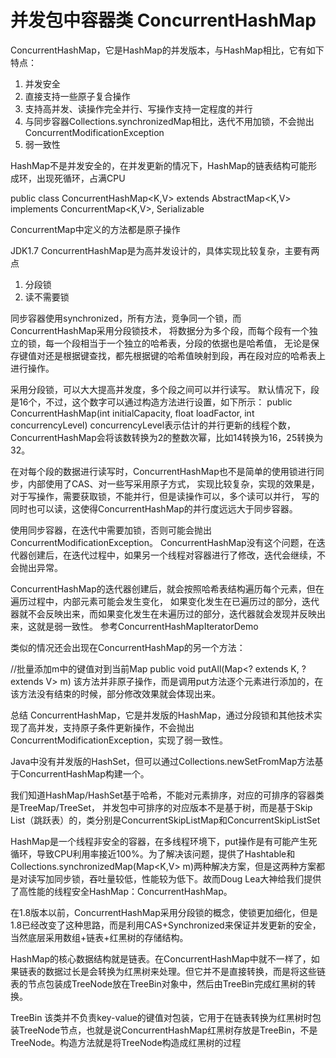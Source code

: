 # 并发包中容器类	ConcurrentHashMap

ConcurrentHashMap，它是HashMap的并发版本，与HashMap相比，它有如下特点：
1. 并发安全
2. 直接支持一些原子复合操作
3. 支持高并发、读操作完全并行、写操作支持一定程度的并行
4. 与同步容器Collections.synchronizedMap相比，迭代不用加锁，不会抛出ConcurrentModificationException
5. 弱一致性

HashMap不是并发安全的，在并发更新的情况下，HashMap的链表结构可能形成环，出现死循环，占满CPU

public class ConcurrentHashMap<K,V> extends AbstractMap<K,V> implements ConcurrentMap<K,V>, Serializable

ConcurrentMap中定义的方法都是原子操作

JDK1.7 ConcurrentHashMap是为高并发设计的，具体实现比较复杂，主要有两点
1. 分段锁
2. 读不需要锁

同步容器使用synchronized，所有方法，竞争同一个锁，而ConcurrentHashMap采用分段锁技术，
将数据分为多个段，而每个段有一个独立的锁，每一个段相当于一个独立的哈希表，分段的依据也是哈希值，
无论是保存键值对还是根据键查找，都先根据键的哈希值映射到段，再在段对应的哈希表上进行操作。

采用分段锁，可以大大提高并发度，多个段之间可以并行读写。
默认情况下，段是16个，不过，这个数字可以通过构造方法进行设置，如下所示：
public ConcurrentHashMap(int initialCapacity, float loadFactor, int concurrencyLevel)
concurrencyLevel表示估计的并行更新的线程个数，ConcurrentHashMap会将该数转换为2的整数次幂，比如14转换为16，25转换为32。

在对每个段的数据进行读写时，ConcurrentHashMap也不是简单的使用锁进行同步，内部使用了CAS、对一些写采用原子方式，
实现比较复杂，实现的效果是，对于写操作，需要获取锁，不能并行，但是读操作可以，多个读可以并行，
写的同时也可以读，这使得ConcurrentHashMap的并行度远远大于同步容器。

使用同步容器，在迭代中需要加锁，否则可能会抛出ConcurrentModificationException。
ConcurrentHashMap没有这个问题，在迭代器创建后，在迭代过程中，如果另一个线程对容器进行了修改，迭代会继续，不会抛出异常。

ConcurrentHashMap的迭代器创建后，就会按照哈希表结构遍历每个元素，但在遍历过程中，内部元素可能会发生变化，
如果变化发生在已遍历过的部分，迭代器就不会反映出来，而如果变化发生在未遍历过的部分，迭代器就会发现并反映出来，这就是弱一致性。
参考ConcurrentHashMapIteratorDemo

类似的情况还会出现在ConcurrentHashMap的另一个方法：

//批量添加m中的键值对到当前Map
public void putAll(Map<? extends K, ? extends V> m)
该方法并非原子操作，而是调用put方法逐个元素进行添加的，在该方法没有结束的时候，部分修改效果就会体现出来。

总结
ConcurrentHashMap，它是并发版的HashMap，通过分段锁和其他技术实现了高并发，支持原子条件更新操作，不会抛出ConcurrentModificationException，实现了弱一致性。

Java中没有并发版的HashSet，但可以通过Collections.newSetFromMap方法基于ConcurrentHashMap构建一个。

我们知道HashMap/HashSet基于哈希，不能对元素排序，对应的可排序的容器类是TreeMap/TreeSet，
并发包中可排序的对应版本不是基于树，而是基于Skip List（跳跃表）的，类分别是ConcurrentSkipListMap和ConcurrentSkipListSet

HashMap是一个线程非安全的容器，在多线程环境下，put操作是有可能产生死循环，导致CPU利用率接近100%。为了解决该问题，提供了Hashtable和Collections.synchronizedMap(Map<K,V> m)两种解决方案，但是这两种方案都是对读写加同步锁，吞吐量较低，性能较为低下。故而Doug Lea大神给我们提供了高性能的线程安全HashMap：ConcurrentHashMap。

在1.8版本以前，ConcurrentHashMap采用分段锁的概念，使锁更加细化，但是1.8已经改变了这种思路，而是利用CAS+Synchronized来保证并发更新的安全，当然底层采用数组+链表+红黑树的存储结构。

HashMap的核心数据结构就是链表。在ConcurrentHashMap中就不一样了，如果链表的数据过长是会转换为红黑树来处理。但它并不是直接转换，而是将这些链表的节点包装成TreeNode放在TreeBin对象中，然后由TreeBin完成红黑树的转换。

TreeBin 该类并不负责key-value的键值对包装，它用于在链表转换为红黑树时包装TreeNode节点，也就是说ConcurrentHashMap红黑树存放是TreeBin，不是TreeNode。构造方法就是将TreeNode构造成红黑树的过程